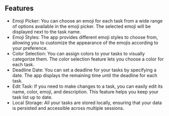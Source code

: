 ## Features

- Emoji Picker: You can choose an emoji for each task from a wide range of options available in the emoji picker. The selected emoji will be displayed next to the task name.
- Emoji Styles: The app provides different emoji styles to choose from, allowing you to customize the appearance of the emojis according to your preference.
- Color Selection: You can assign colors to your tasks to visually categorize them. The color selection feature lets you choose a color for each task.
- Deadline Date: You can set a deadline for your tasks by specifying a date. The app displays the remaining time until the deadline for each task.
- Edit Task: If you need to make changes to a task, you can easily edit its name, color, emoji, and description. This feature helps you keep your task list up to date.
- Local Storage: All your tasks are stored locally, ensuring that your data is persisted and accessible across multiple sessions.
